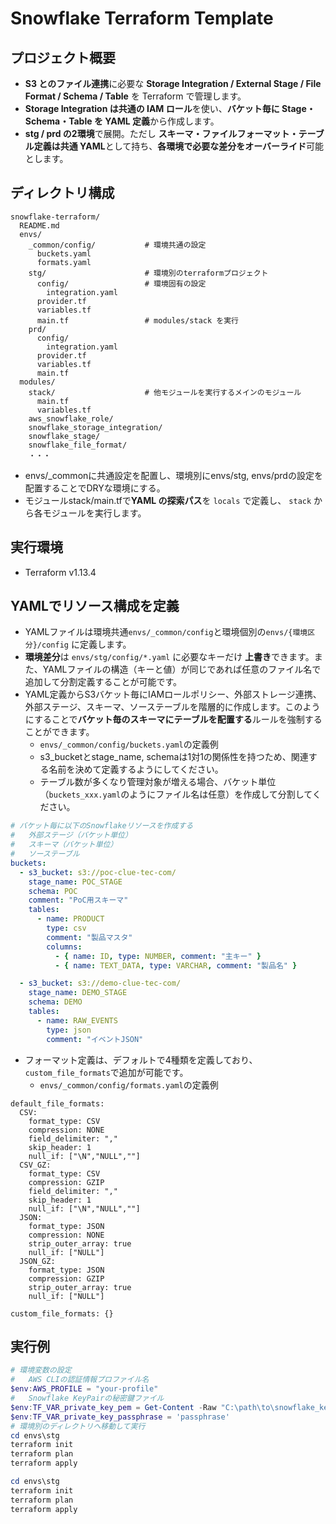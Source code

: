 
# Snowflake Terraform Template

## プロジェクト概要

* **S3 とのファイル連携**に必要な **Storage Integration / External Stage / File Format / Schema / Table** を Terraform で管理します。
* **Storage Integration は共通の IAM ロール**を使い、**バケット毎に Stage・Schema・Table を YAML 定義**から作成します。
* **stg / prd の2環境**で展開。ただし **スキーマ・ファイルフォーマット・テーブル定義は共通 YAML**として持ち、**各環境で必要な差分をオーバーライド**可能とします。

## ディレクトリ構成

```
snowflake-terraform/
  README.md
  envs/
    _common/config/           # 環境共通の設定
      buckets.yaml
      formats.yaml
    stg/                      # 環境別のterraformプロジェクト
      config/                 # 環境固有の設定
        integration.yaml
      provider.tf
      variables.tf
      main.tf                 # modules/stack を実行
    prd/
      config/
        integration.yaml
      provider.tf
      variables.tf
      main.tf
  modules/
    stack/                    # 他モジュールを実行するメインのモジュール
      main.tf
      variables.tf
    aws_snowflake_role/
    snowflake_storage_integration/
    snowflake_stage/
    snowflake_file_format/
    ・・・
```

* envs/_commonに共通設定を配置し、環境別にenvs/stg, envs/prdの設定を配置することでDRYな環境にする。
* モジュールstack/main.tfで**YAML の探索パス**を `locals` で定義し、 `stack` から各モジュールを実行します。

## 実行環境

* Terraform v1.13.4

## YAMLでリソース構成を定義

- YAMLファイルは環境共通`envs/_common/config`と環境個別の`envs/{環境区分}/config` に定義します。
- **環境差分**は `envs/stg/config/*.yaml` に必要なキーだけ **上書き**できます。また、YAMLファイルの構造（キーと値）が同じであれば任意のファイル名で追加して分割定義することが可能です。
- YAML定義からS3バケット毎にIAMロールポリシー、外部ストレージ連携、外部ステージ、スキーマ、ソーステーブルを階層的に作成します。このようにすることで**バケット毎のスキーマにテーブルを配置する**ルールを強制することができます。
  - `envs/_common/config/buckets.yaml`の定義例
  - s3_bucketとstage_name, schemaは1対1の関係性を持つため、関連する名前を決めて定義するようにしてください。
  - テーブル数が多くなり管理対象が増える場合、バケット単位（`buckets_xxx.yaml`のようにファイル名は任意）を作成して分割してください。

```yaml
# バケット毎に以下のSnowflakeリソースを作成する
#   外部ステージ（バケット単位）
#   スキーマ（バケット単位）
#   ソーステーブル
buckets:
  - s3_bucket: s3://poc-clue-tec-com/
    stage_name: POC_STAGE
    schema: POC
    comment: "PoC用スキーマ"
    tables:
      - name: PRODUCT
        type: csv
        comment: "製品マスタ"
        columns:
          - { name: ID, type: NUMBER, comment: "主キー" }
          - { name: TEXT_DATA, type: VARCHAR, comment: "製品名" }

  - s3_bucket: s3://demo-clue-tec-com/
    stage_name: DEMO_STAGE
    schema: DEMO
    tables:
      - name: RAW_EVENTS
        type: json
        comment: "イベントJSON"
```

* フォーマット定義は、デフォルトで4種類を定義しており、`custom_file_formats`で追加が可能です。
  * `envs/_common/config/formats.yaml`の定義例

```
default_file_formats:
  CSV:
    format_type: CSV
    compression: NONE
    field_delimiter: ","
    skip_header: 1
    null_if: ["\N","NULL",""]
  CSV_GZ:
    format_type: CSV
    compression: GZIP
    field_delimiter: ","
    skip_header: 1
    null_if: ["\N","NULL",""]
  JSON:
    format_type: JSON
    compression: NONE
    strip_outer_array: true
    null_if: ["NULL"]
  JSON_GZ:
    format_type: JSON
    compression: GZIP
    strip_outer_array: true
    null_if: ["NULL"]

custom_file_formats: {}
```



## 実行例

```powershell
# 環境変数の設定
#   AWS CLIの認証情報プロファイル名
$env:AWS_PROFILE = "your-profile"
#   Snowflake KeyPairの秘密鍵ファイル
$env:TF_VAR_private_key_pem = Get-Content -Raw "C:\path\to\snowflake_key.pem"
$env:TF_VAR_private_key_passphrase = 'passphrase'
# 環境別のディレクトリへ移動して実行
cd envs\stg
terraform init
terraform plan
terraform apply

cd envs\stg
terraform init
terraform plan
terraform apply
```

